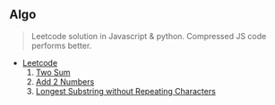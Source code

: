 ## Algo

> Leetcode solution in Javascript & python. 
> Compressed JS code performs better. 

* [Leetcode](https://leetcode.com)
  1. [Two Sum](/twosum.md)
  1. [Add 2 Numbers](/add2numbers.md)
  1. [Longest Substring without Repeating Characters](/longest-substring-without-repeating-characters.md)



